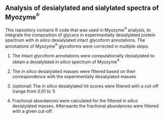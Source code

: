 ## Analysis of desialylated and sialylated spectra of Myozyme<sup>®</sup>

This repository contains R code  that was used in Myozyme<sup>®</sup> analysis, to integrate the composition of glycans in experimentally desialylated protein spectrum with _in silico_ desialylated intact glycoform annotations. 
The annotations of Myozyme<sup>®</sup> glycoforms were corrected in multiple steps:

1. The intact glycoform annotations were computationally desialylated to obtain a desialylated _in silico_ spectrum of Myozyme<sup>®</sup> 

2. The _in silico_ desialylated masses were filtered based on their correspondence with the experimentally desialylated masses

3. (optional) The _in silico_ desialylated hit scores were filtered with a cut-off (range from 0.01 to 1)

4. Fractional abundances were calculated for the filtered _in silico_ desialylated masses. Afterwards the fractional abundances were filtered with a given cut-off.
